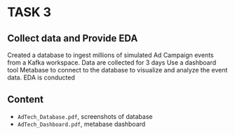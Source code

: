 # TASK 3
## Collect data and Provide EDA

Created a database to ingest millions of simulated Ad Campaign events from a Kafka workspace.
Data are collected for 3 days
Use a dashboard tool Metabase to connect to the database to visualize and analyze the event data.
EDA is conducted

## Content
* `AdTech_Database.pdf`, screenshots of database 
* `AdTech_Dashboard.pdf`, metabase dashboard

